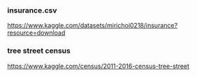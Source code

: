 
### insurance.csv
https://www.kaggle.com/datasets/mirichoi0218/insurance?resource=download

### tree street census
https://www.kaggle.com/census/2011-2016-census-tree-street